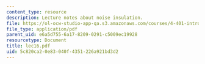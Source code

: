 ```yaml
---
content_type: resource
description: Lecture notes about noise insulation.
file: https://ol-ocw-studio-app-qa.s3.amazonaws.com/courses/4-401-introduction-to-building-technology-spring-2006/5c820ca20e83040f4351226a921bd3d2_lec16.pdf
file_type: application/pdf
parent_uid: e6a5d755-6a17-8209-0291-c5009ec19928
resourcetype: Document
title: lec16.pdf
uid: 5c820ca2-0e83-040f-4351-226a921bd3d2
---
```

